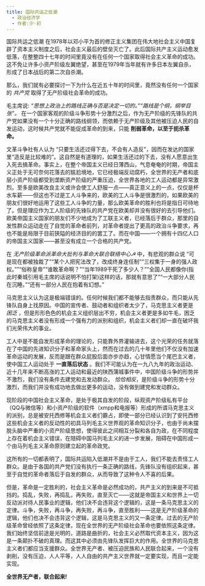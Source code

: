 ```yaml
---
title: 国际共运之低潮
  - 政治经济学
  - 作者:少-初
---
```


国际共运之低潮
在1978年以邓小平为首的修正主义集团在伟大地社会主义中国复辟了资本主义制度之后，社会主义最后的壁垒灭亡了。此后国际共产主义运动愈发低落，在整整四十七年的时间里竟没有在任何一个国家取得社会主义革命的成功。这不免让许多小资产阶级左翼绝望，甚至在1979年当年就有许多日本左翼自杀，形成了日本战后的第二次自杀潮。

那么，我们就有必要探讨一下为什么在近五十年的时间里，竟然没有任何一个国家的 *共产党* 取得了无产阶级社会革命的成功。

毛主席说: *“思想上政治上的路线正确与否是决定一切的。”“路线是个纲，纲举目张”。* 在一个国家客观的阶级斗争形势十分激烈之后，作为无产阶级的先锋队的共产党如果没有一个十分正确的路线纲领，而依赖于无产阶级及其他被压迫人民的自发运动，这时候共产党就不能促成革命的到来，只能 **削弱革命，以至于扼杀革命。**

文革斗争社有人认为 “只要生活还过得下去，不会有人造反”，因而在发达的国家里“造反是比较难的”。这自然是有道理的，如果生活还过的下去，没有人愿意出生入死去搞革命。事实上，在整个帝国主义已经日薄西山，气息奄奄的时期，帝国主义正处于无可奈何花落去的尴尬境地，它已经极端反动腐朽，全世界的无产者和底层小资产阶级都受到垄断资产阶级的严重压迫，全世界各地的工人运动都是异常激烈。至多是欧美改良主义或许会使工人舒服一点――真正意义上的一点，仅仅是杯水车薪――但这也不过是工人斗争来的，欧美的工人斗争是很激烈的，如果欧美的朋友们很好地运用了这些工人斗争的力量，那么欧美革命的胜利也将是指日可待地了。但是理应作为工人阶级的先锋队的共产党在欧美却并没有很好的去引导他们。欧美帝国主义国家的朋友们不少地成为了工联主义者，已经落后于群众，那里的自发性群众运动走在了自觉的革命者前列，对革命者提出了更高的政治斗争要求，再也不能是局限于目前狭隘的经济目的的罢工了。而在中国――一个拥有十四亿人口的帝国主义国家――甚至没有成立一个合格的共产党。

在 *无产阶级革命派革命大批判与革命大联合联络中心☭* 中，有悲观的群众说 “可是现在都被独裁了”“某个人把宪法改了，改成终身连任制”“三权集于一身的强人政权。””“俗称皇帝”“谁敢革命啊？”“当年1989干死了多少人？”“全国人民都像你(指此时秦城引用毛主席的话说明不怕打架)这样的话，那就有意思了”“一大部分人民在沉睡。”“还有一部分人民在抱着有幻想。”

马克思主义认为这是极端错误的。任何时候我们都不能够去指责群众，而只能从先锋队自身上找原因。中国的宣传者、鼓动者和组织者太少了，马克思主义者更是 *困乏* ，但是形形色色的机会主义组织层出不穷，机会主义者更是多如牛毛，困乏的马克思主义者没有形成一个强有力的派别和组织，机会主义者们却一直在破坏我们光荣伟大的事业。

工人中是不能自发形成革命的理论的，只能靠外界灌输进去，这个光荣的任务就落在了中国的先进知识分子和革命家头上，然而在过去的几十年里他们不仅没有加速革命运动的发展，反而是跟在群众屁股后面亦步亦趋，心甘情愿当个尾巴主义者，使中国工人运动处于 **一直落后状态** 。我们不可能认为在一九八九年的政治运动、近十几年来不断高涨的工人运动和最近的陕西蒲城事件中，中国阶级斗争的形势并不激烈，我们没有条件去建党和去发动群众。 *恰恰相反*，是阶级斗争的形势十分激烈，而我们并没有成功地去做出更多的运动，没有做到建党和发动群众。

现阶段的中国社会主义革命，是处于极其自发的阶段，纵观资产阶级私有平台（QQ与微信等）和小资产阶级的软件（xmpp和电报等）形成的所谓马克思主义的派别，总是被安托西修等机会主义者们霸占，即使一部分已经认识到了安托西修这些机会主义者的反动性的初具马列毛主义世界观的革命知识分子，也由于尚未摆脱头脑中严重的小资产阶级思想，使得彼此之间相互分裂和各自为政，在不同程度上存在着机会主义错误，在阻碍中国马列毛主义的进一步发展，阻碍在中国形成一个由马列毛主义革命原则建立起的革命政党。

这所有的一切都表明了，国际共运陷入低潮并不是由于工人，我们不能去责怪工人群众。是由于各国的共产党们没有执行一条正确的路线，先锋队没有组织起来，甚至于自觉的革命者落后于自发的群众，从而导致了这种令人不喜的后果。

但是，革命是一定胜利的，社会主义革命是必然成功的，共产主义的到来是不可抵挡的。捣乱，失败，再捣乱，再失败，直至灭亡——这就是帝国主义和世界上一切反动派对待人民事业的逻辑，他们决不会违背这个逻辑的，这是一条马克思主义的定律。斗争，失败，再斗争，再失败，再斗争，直至胜利——这是无产阶级革命的逻辑，他们也决不会违背这个逻辑，这是马克思主义的又一条定律。过去的无产阶级革命曾经依照了这条定律，现在全世界的无产阶级社会革命也要依照这条定律。我们始终坚信前途是光明的，道路是曲折的，社会主义必然取代资本主义，因为这是一条颠扑不破的真理。而这其中必须由先锋队发挥巨大的作用。全世界的马克思主义者们都应当支援群众。全世界无产者、被压迫民族和人民联合起来，一个没有剥削，没有压迫，人人平等，人人自由的共产主义世界就一定要实现，而且一定能实现。

**全世界无产者，联合起来!**